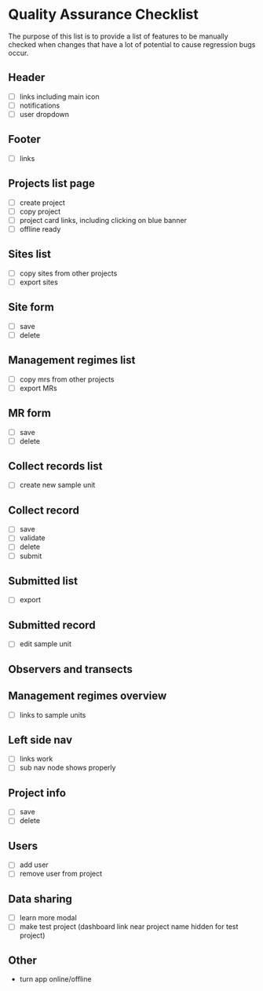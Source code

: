# Quality Assurance Checklist

The purpose of this list is to provide a list of features to be manually checked when changes that have a lot of potential to cause regression bugs occur.

## Header

- [ ] links including main icon
- [ ] notifications
- [ ] user dropdown

## Footer

- [ ] links

## Projects list page

- [ ] create project
- [ ] copy project
- [ ] project card links, including clicking on blue banner
- [ ] offline ready

## Sites list

- [ ] copy sites from other projects
- [ ] export sites

## Site form

- [ ] save
- [ ] delete

## Management regimes list

- [ ] copy mrs from other projects
- [ ] export MRs

## MR form

- [ ] save
- [ ] delete

## Collect records list

- [ ] create new sample unit

## Collect record

- [ ] save
- [ ] validate
- [ ] delete
- [ ] submit

## Submitted list

- [ ] export

## Submitted record

- [ ] edit sample unit

## Observers and transects

## Management regimes overview

- [ ] links to sample units

## Left side nav

- [ ] links work
- [ ] sub nav node shows properly

## Project info

- [ ] save
- [ ] delete

## Users

- [ ] add user
- [ ] remove user from project

## Data sharing

- [ ] learn more modal
- [ ] make test project (dashboard link near project name hidden for test project)

## Other

- turn app online/offline
